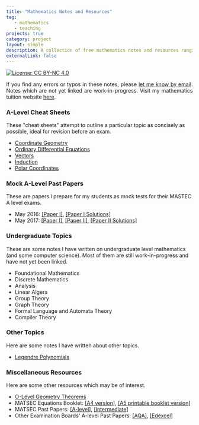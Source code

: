 ```yaml
---
title: "Mathematics Notes and Resources"
tag:
   - mathematics
   - teaching
projects: true
category: project
layout: simple
description: A collection of free mathematics notes and resources ranging from GCSE (ordinary) level to undergraduate.
externalLink: false
---
```

[![License: CC BY-NC 4.0](https://img.shields.io/badge/License-CC%20BY--NC%204.0-lightgrey.svg)](https://creativecommons.org/licenses/by-nc/4.0/)

<p align="justify">
If you find any errors or typos in these notes, please <a href="mailto:luke@maths.com.mt" target="_blank">let me know by email</a>. Notes which are not yet linked are work-in-progress. Visit my mathematics tuition website <a href="https://maths.com.mt" target="_blank">here</a>.
</p>

### A-Level Cheat Sheets
These "cheat sheets" attempt to outline a particular topic as concisely as possible, ideal for revision before an exam.
 - [Coordinate Geometry]({{site.url}}/assets/files/coordinate_geometry.pdf)
 - [Ordinary Differential Equations]({{site.url}}/assets/files/odes.pdf)
 - [Vectors]({{site.url}}/assets/files/vectors.pdf)
 - [Induction]({{site.url}}/assets/files/induction.pdf)
 - [Polar Coordinates]({{site.url}}/assets/files/polar.pdf)

### Mock A-Level Past Papers
These are papers I prepare for my students as mock tests for their MASTEC A level exams.
 - May 2016: [[Paper I]]({{site.url}}/assets/files/papers/2016_paper_1.pdf), [[Paper I Solutions]]({{site.url}}/assets/files/papers/2016_paper_1_solutions.pdf)
 - May 2017: [[Paper I]]({{site.url}}/assets/files/papers/2017_paper_1.pdf), [[Paper II]]({{site.url}}/assets/files/papers/2017_paper_2.pdf), [[Paper II Solutions]]({{site.url}}/assets/files/papers/2017_paper_2_solutions.pdf)

### Undergraduate Topics
These are some notes I have written on undergraduate level mathematics (and some computer science). Most of them are still work-in-progress and have not yet been linked.
 - Foundational Mathematics
 - Discrete Mathematics
 - Analysis
 - Linear Algera
 - Group Theory
 - Graph Theory
 - Formal Language and Automata Theory
 - Compiler Theory

### Other Topics
Here are some notes I have written about other topics.
 - [Legendre Polynomials]({{site.url}}/assets/files/legendre.pdf)

### Miscellaneous Resources
Here are some other resources which may be of interest.
 - [O-Level Geometry Theorems]({{site.url}}/assets/files/geometry.pdf)
 - MATSEC Equations Booklet: [[A4 version]](https://maths.com.mt/assets/files/booklet.pdf), [[A5 printable booklet version]](https://maths.com.mt/assets/files/booklet-a5.pdf)
 - MATSEC Past Papers: [[A-level]](https://www.um.edu.mt/matsec/pastpapers/A/PURE), [[Intermediate]](https://www.um.edu.mt/matsec/pastpapers/I/PURE)
 - Other Examination Boards' A-level Past Papers: [[AQA]](http://www.aqa.org.uk/subjects/mathematics/as-and-a-level/mathematics-6360/past-papers-and-mark-schemes), [[Edexcel]](http://qualifications.pearson.com/en/support/support-topics/exams/past-papers.html?Qualification-Family=A-Level&Qualification-Subject=Mathematics%20(2008)&Status=Pearson-UK:Status%2FLive&Specification-Code=Pearson-UK:Specification-Code%2F9371)
